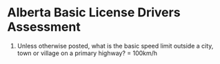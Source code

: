 # Alberta Basic License Drivers Assessment
1. Unless otherwise posted, what is the basic speed limit outside a city, town or village on a primary highway?
  = 100km/h
